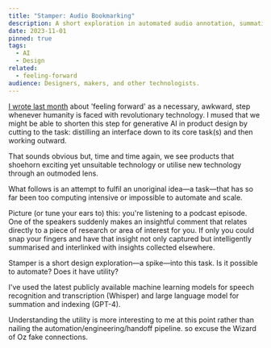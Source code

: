 ```yaml
---
title: "Stamper: Audio Bookmarking"
description: A short exploration in automated audio annotation, summation, and thematic interlinking, with the help of generative AI.
date: 2023-11-01
pinned: true
tags:
  - AI
  - Design
related:
  - feeling-forward
audience: Designers, makers, and other technologists.
---
```


[I wrote last month](/notes/feeling-forward) about 'feeling forward' as a necessary, awkward, step whenever humanity is faced with revolutionary technology.
I mused that we might be able to shorten this step for generative AI in product design by cutting to the task: distilling an interface down to its core task(s) and then working outward.

That sounds obvious but, time and time again, we see products that shoehorn exciting yet unsuitable technology or utilise new technology through an outmoded lens.

What follows is an attempt to fulfil an unoriginal idea—a task—that has so far been too computing intensive or impossible to automate and scale.

Picture (or tune your ears to) this:
you're listening to a podcast episode. One of the speakers suddenly makes an insightful comment that relates directly to a piece of research or area of interest for you.
If only you could snap your fingers and have that insight not only captured but intelligently summarised and interlinked with insights collected elsewhere.

Stamper is a short design exploration—a spike—into this task.
Is it possible to automate?
Does it have utility?

I've used the latest publicly available machine learning models for speech recognition and transcription (Whisper) and large language model for summation and indexing (GPT-4).

Understanding the utility is more interesting to me at this point rather than nailing the automation/engineering/handoff pipeline. so excuse the Wizard of Oz fake connections.
